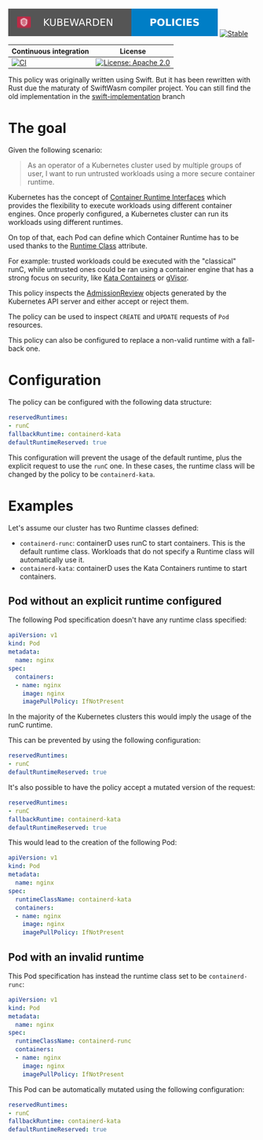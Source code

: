 [![Kubewarden Policy Repository](https://github.com/kubewarden/community/blob/main/badges/kubewarden-policies.svg)](https://github.com/kubewarden/community/blob/main/REPOSITORIES.md#policy-scope)
[![Stable](https://img.shields.io/badge/status-stable-brightgreen?style=for-the-badge)](https://github.com/kubewarden/community/blob/main/REPOSITORIES.md#stable)

Continuous integration | License
 -----------------------|--------
[![CI](https://github.com/kubewarden/pod-runtime-class-policy/actions/workflows/test.yml/badge.svg)](https://github.com/kubewarden/pod-runtime-class-policy/actions/workflows/test.yml) | [![License: Apache 2.0](https://img.shields.io/badge/License-Apache2.0-brightgreen.svg)](https://opensource.org/licenses/Apache-2.0)

This policy was originally written using Swift. But it has been rewritten with Rust due the maturaty of SwiftWasm compiler project.
You can still find the old implementation in the [swift-implementation](https://github.com/kubewarden/pod-runtime-class-policy/tree/swift-implementation) branch

# The goal

Given the following scenario:

> As an operator of a Kubernetes cluster used by multiple groups of user,
> I want to run untrusted workloads using a more secure container runtime.

Kubernetes has the concept of [Container Runtime Interfaces](https://kubernetes.io/docs/setup/production-environment/container-runtimes/)
which provides the flexibility to execute workloads using different container
engines.
Once properly configured, a Kubernetes cluster can run its workloads using
different runtimes.

On top of that, each Pod can define which Container Runtime has to be used
thanks to the [Runtime Class](https://kubernetes.io/docs/concepts/containers/runtime-class/)
attribute.

For example: trusted workloads could be executed with the "classical" runC,
while untrusted ones could be ran using a container engine that has a
strong focus on security, like [Kata Containers](https://katacontainers.io/)
or [gVisor](https://gvisor.dev/).

This policy inspects the [AdmissionReview](https://kubernetes.io/docs/reference/access-authn-authz/extensible-admission-controllers/#request)
objects generated by the Kubernetes API server and either accept or reject
them.

The policy can be used to inspect `CREATE` and `UPDATE` requests of
`Pod` resources.

This policy can also be configured to replace a non-valid runtime with a
fall-back one.

# Configuration

The policy can be configured with the following data structure:

```yml
reservedRuntimes:
- runC
fallbackRuntime: containerd-kata
defaultRuntimeReserved: true
```

This configuration will prevent the usage of the default runtime, plus the
explicit request to use the `runC` one. In these cases, the runtime class
will be changed by the policy to be `containerd-kata`.

# Examples

Let's assume our cluster has two Runtime classes defined:

  * `containerd-runc`: containerD uses runC to start containers. This is the
    default runtime class. Workloads that do not specify a Runtime class
    will automatically use it.
  * `containerd-kata`: containerD uses the Kata Containers runtime to
    start containers.

## Pod without an explicit runtime configured

The following Pod specification doesn't have any runtime class specified:

```yaml
apiVersion: v1
kind: Pod
metadata:
  name: nginx
spec:
  containers:
  - name: nginx
    image: nginx
    imagePullPolicy: IfNotPresent
```

In the majority of the Kubernetes clusters this would imply the usage of the
runC runtime.

This can be prevented by using the following configuration:

```yml
reservedRuntimes:
- runC
defaultRuntimeReserved: true
```

It's also possible to have the policy accept a mutated version of the request:

```yml
reservedRuntimes:
- runC
fallbackRuntime: containerd-kata
defaultRuntimeReserved: true
```

This would lead to the creation of the following Pod:

```yaml
apiVersion: v1
kind: Pod
metadata:
  name: nginx
spec:
  runtimeClassName: containerd-kata
  containers:
  - name: nginx
    image: nginx
    imagePullPolicy: IfNotPresent
```

## Pod with an invalid runtime

This Pod specification has instead the runtime class set to be `containerd-runc`:

```yaml
apiVersion: v1
kind: Pod
metadata:
  name: nginx
spec:
  runtimeClassName: containerd-runc
  containers:
  - name: nginx
    image: nginx
    imagePullPolicy: IfNotPresent
```

This Pod can be automatically mutated using the following configuration:

```yml
reservedRuntimes:
- runC
fallbackRuntime: containerd-kata
defaultRuntimeReserved: true
```
